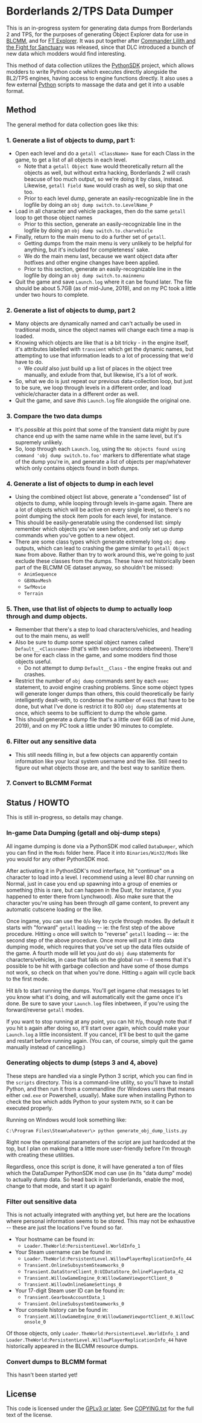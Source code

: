 Borderlands 2/TPS Data Dumper
=============================

This is an in-progress system for generating data dumps from Borderlands
2 and TPS, for the purposes of generating Object Explorer data for use
in [BLCMM](https://github.com/BLCM/BLCMods/wiki/Borderlands-Community-Mod-Manager),
and for [FT Explorer](https://github.com/apocalyptech/ft-explorer).  It
was put together after
[Commander Lilith and the Fight for Sanctuary](https://store.steampowered.com/app/872280/Borderlands_2_Commander_Lilith__the_Fight_for_Sanctuary/)
was released, since that DLC introduced a bunch of new data which modders
would find interesting.

This method of data collection utilizes the
[PythonSDK](https://github.com/bl-sdk/PythonSDK/) project, which allows
modders to write Python code which executes directly alongside the
BL2/TPS engines, having access to engine functions directly.  It also
uses a few external [Python](https://www.python.org/) scripts to massage
the data and get it into a usable format.

Method
------

The general method for data collection goes like this:

### 1. Generate a list of objects to dump, part 1:

- Open each level and do a `getall <ClassName> Name` for each Class
  in the game, to get a list of all objects in each level.
  - Note that a `getall Object Name` would theoretically return all
    the objects as well, but without extra hacking, Borderlands 2 will
    crash beacuse of too much output, so we're doing it by class,
    instead.  Likewise, `getall Field Name` would crash as well, so
    skip that one too.
  - Prior to each level dump, generate an easily-recognizable line in
    the logfile by doing an `obj dump switch.to.LevelName_P`
- Load in all character and vehicle packages, then do the same `getall`
  loop to get those object names
  - Prior to this section, generate an easily-recognizable line in the
    logfile by doing an `obj dump switch.to.charvehicle`
- Finally, return to the main menu to do a further set of `getall`.
  - Getting dumps from the main menu is very unlikely to be helpful
    for anything, but it's included for completeness' sake.
  - We do the main menu last, because we want object data after hotfixes
    and other engine changes have been applied.
  - Prior to this section, generate an easily-recognizable line in the
    logfile by doing an `obj dump switch.to.mainmenu`
- Quit the game and save `Launch.log` where it can be found later.  The
  file should be about 5.7GB (as of mid-June, 2019), and on my PC took
  a little under two hours to complete.

### 2. Generate a list of objects to dump, part 2

- Many objects are dynamically named and can't actually be used in
  traditional mods, since the object names will change each time a
  map is loaded.
- Knowing which objects are like that is a bit tricky - in the engine
  itself, it's attributes labelled with `transient` which get the
  dynamic names, but attempting to use that information leads to a
  lot of processing that we'd have to do.
  - We *could* also just build up a list of places in the object
    tree manually, and exlude from that, but likewise, it's a lot of
    work.
- So, what we do is just repeat our previous data-collection loop, but
  just to be sure, we loop through levels in a different order, and
  load vehicle/character data in a different order as well.
- Quit the game, and save *this* `Launch.log` file alongside the original
  one.

### 3. Compare the two data dumps

- It's *possible* at this point that some of the transient data might
  by pure chance end up with the same name while in the same level, but
  it's supremely unlikely.
- So, loop through each `Launch.log`, using the `No objects found using
  command 'obj dump switch.to.foo'` markers to differentiate what stage
  of the dump you're in, and generate a list of objects per map/whatever
  which only contains objects found in both dumps.

### 4. Generate a list of objects to dump in each level

- Using the combined object list above, generate a "condensed" list of
  objects to dump, while looping through levels in-game again.  There
  are a lot of objects which will be active on every single level, so
  there's no point dumping the stock item pools for each level, for
  instance.
- This should be easily-generatable using the condensed list: simply
  remember which objects you've seen before, and only set up dump commands
  when you've gotten to a new object.
- There are some class types which generate extremely long `obj dump`
  outputs, which can lead to crashing the game similar to `getall Object Name`
  from above.  Rather than try to work around this, we're going to just
  exclude these classes from the dumps.  These have not historically been
  part of the BLCMM OE dataset anyway, so shouldn't be missed:
  - `AnimSequence`
  - `GBXNavMesh`
  - `SwfMovie`
  - `Terrain`

### 5. Then, use that list of objects to dump to actually loop through and dump objects.

- Remember that there's a step to load characters/vehicles,
  and heading out to the main menu, as well!
- Also be sure to dump some special object names called `Default__<Classname>`
  (that's with two underscores inbetween).  There'll be one for each class
  in the game, and some modders find those objects useful.
  - Do not attempt to dump `Default__Class` - the engine freaks out and crashes.
- Restrict the number of `obj dump` commands sent by each `exec` statement,
  to avoid engine crashing problems.  Since some object types will generate
  longer dumps than others, this could theoretically be fairly intelligently
  dealt-with, to condense the number of `exec`s that have to be done, but
  what I've done is restrict it to 800 `obj dump` statements at once, which
  seems to be sufficient to dump the whole game.
- This should generate a dump file that's a little over 6GB (as of mid June, 2019),
  and on my PC took a little under 90 minutes to complete.

### 6. Filter out any sensitive data

- This still needs filling in, but a few objects can apparently contain
  information like your local system username and the like.  Still need to
  figure out what objects those are, and the best way to sanitize them.

### 7. Convert to BLCMM Format

Status / HOWTO
--------------

This is still in-progress, so details may change.

### In-game Data Dumping (getall and obj-dump steps)

All ingame dumping is done via a PythonSDK mod called `DataDumper`, which
you can find in the `Mods` folder here.  Place it into `Binaries/Win32/Mods`
like you would for any other PythonSDK mod.

After activating it in PythonSDK's mod interface, hit "continue" on a character
to load into a level.  I recommend using a level 80 char running on Normal,
just in case you end up spawning into a group of enemies or something (this is
rare, but can happen in the Dust, for instance, if you happened to enter there
from Lynchwood).  Also make sure that the character you're using has been
through *all* game content, to prevent any automatic cutscene loading or the
like.

Once ingame, you can use the `O`/`o` key to cycle through modes.  By default
it starts with "forward" `getall` loading -- ie: the first step of the above
procedure.  Hitting `o` once will switch to "reverse" `getall` loading -- ie:
the second step of the above procedure.  Once more will put it into data
dumping mode, which requires that you've set up the data files outside of
the game.  A fourth mode will let you *just* do `obj dump` statements for
characters/vehicles, in case that fails on the global run -- it seems that
it's possible to be hit with garbage collection and have some of those
dumps not work, so check on that when you're done.  Hitting `o` again will
cycle back to the first mode.

Hit `B`/`b` to start running the dumps.  You'll get ingame chat messages to
let you know what it's doing, and will automatically exit the game once
it's done.  Be sure to save your `Launch.log` files inbetween, if you're
using the forward/reverse `getall` modes.

If you want to stop running at any point, you can hit `P`/`p`, though note
that if you hit `b` again after doing so, it'll start over again, which
could make your `Launch.log` a little inconsistent.  If you cancel, it'll
be best to quit the game and restart before running again.  (You can, of
course, simply quit the game manually instead of cancelling.)

### Generating objects to dump (steps 3 and 4, above)

These steps are handled via a single Python 3 script, which you can find in
the `scripts` directory.  This is a command-line utility, so you'll have
to install Python, and then run it from a commandline (for Windows users
that means either `cmd.exe` or Powershell, usually).  Make sure when installing
Python to check the box which adds Python to your system `PATH`, so it
can be executed properly.

Running on Windows would look something like:

    C:\Program Files\Steam\whatever\> python generate_obj_dump_lists.py

Right now the operational parameters of the script are just hardcoded at
the top, but I plan on making that a little more user-friendly before I'm
through with creating these utilities.

Regardless, once this script is done, it will have generated a ton of files
which the DataDumper PythonSDK mod can use (in its "data dump" mode) to
actually dump data.  So head back in to Borderlands, enable the mod, change
to that mode, and start it up again!

### Filter out sensitive data

This is not actually integrated with anything yet, but here are the
locations where personal information seems to be stored.  This may not be
exhaustive -- these are just the locations I've found so far.

- Your hostname can be found in:
  - `Loader.TheWorld:PersistentLevel.WorldInfo_1`
- Your Steam username can be found in:
  - `Loader.TheWorld:PersistentLevel.WillowPlayerReplicationInfo_44`
  - `Transient.OnlineSubsystemSteamworks_0`
  - `Transient.DataStoreClient_0:UIDataStore_OnlinePlayerData_42`
  - `Transient.WillowGameEngine_0:WillowGameViewportClient_0`
  - `Transient.WillowOnlineGameSettings_0`
- Your 17-digit Steam user ID can be found in:
  - `Transient.GearboxAccountData_1`
  - `Transient.OnlineSubsystemSteamworks_0`
- Your console history can be found in:
  - `Transient.WillowGameEngine_0:WillowGameViewportClient_0.WillowConsole_0`

Of those objects, only `Loader.TheWorld:PersistentLevel.WorldInfo_1` and
`Loader.TheWorld:PersistentLevel.WillowPlayerReplicationInfo_44` have historically
appeared in the BLCMM resource dumps.

### Convert dumps to BLCMM format

This hasn't been started yet!

License
-------

This code is licensed under the
[GPLv3 or later](https://www.gnu.org/licenses/quick-guide-gplv3.html).
See [COPYING.txt](COPYING.txt) for the full text of the license.
